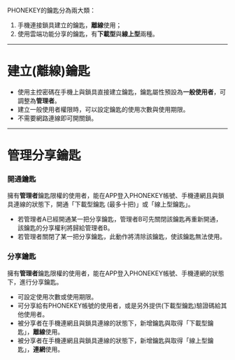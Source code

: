 PHONEKEY的鑰匙分為兩大類：

1. 手機連接鎖具建立的鑰匙，**離線**使用；
2. 使用雲端功能分享的鑰匙，有**下載型**與**線上型**兩種。

---

# 建立\(離線\)鑰匙

* 使用主控密碼在手機上與鎖具直接建立鑰匙，鑰匙屬性預設為**一般使用者**，可調整為**管理者**。
* 建立一般使用者權限時，可以設定鑰匙的使用次數與使用期限。
* 不需要網路連線即可開關鎖。

---

# 管理分享鑰匙

### 開通鑰匙

擁有**管理者**鑰匙限權的使用者，能在APP登入PHONEKEY帳號、手機連網且與鎖具連線的狀態下，開通「下載型鑰匙 \(最多十把\)」或「線上型鑰匙」。

* 若管理者A已經開通某一把分享鑰匙，管理者B可先關閉該鑰匙再重新開通，該鑰匙的分享權利將歸給管理者B。
* 若管理者關閉了某一把分享鑰匙，此動作將清除該鑰匙，使該鑰匙無法使用。

### 分享鑰匙

擁有**管理者**鑰匙限權的使用者，能在APP登入PHONEKEY帳號、手機連網的狀態下，進行分享鑰匙。

* 可設定使用次數或使用期限。
* 可分享給有PHONEKEY帳號的使用者，或是另外提供\(下載型鑰匙\)驗證碼給其他使用者。
* 被分享者在手機連網且與鎖具連線的狀態下，新增鑰匙與取得「下載型鑰匙」，**離線**使用。
* 被分享者在手機連網且與鎖具連線的狀態下，新增鑰匙與取得「線上型鑰匙」，**連網**使用。



